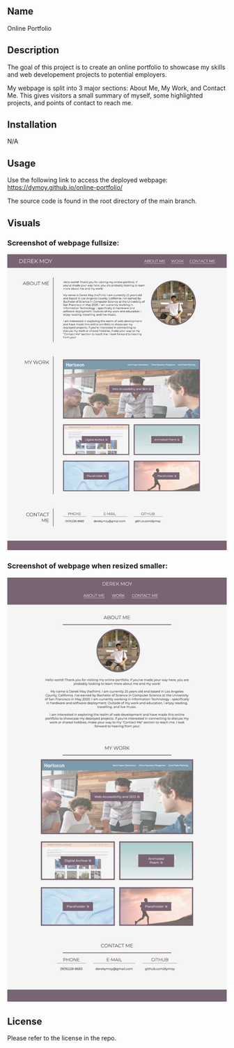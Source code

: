 ## Name 

Online Portfolio 

## Description

The goal of this project is to create an online portfolio to showcase my skills and web developement projects to potential employers. 

My webpage is split into 3 major sections: About Me, My Work, and Contact Me. This gives visitors a small summary of myself, some highlighted projects, and points of contact to reach me.  

## Installation 

N/A

## Usage 
Use the following link to access the deployed webpage: 
https://dymoy.github.io/online-portfolio/

The source code is found in the root directory of the main branch. 

## Visuals 

### Screenshot of webpage fullsize: 

!["Screenshot of webpage fullsize:"](./Assets/images/readme-reference/full-size-webpage.png)

### Screenshot of webpage when resized smaller: 

!["Screenshot of webpage resized:"](./Assets/images/readme-reference/web-responsive-webpage.png)

## License 

Please refer to the license in the repo.
